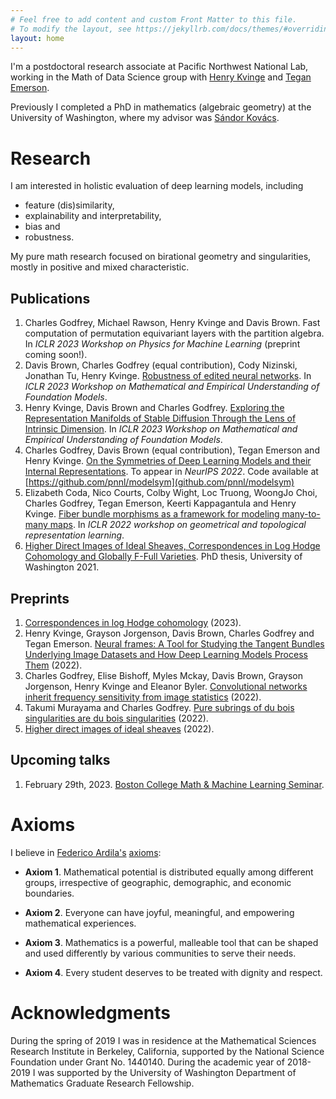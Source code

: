 ```yaml
---
# Feel free to add content and custom Front Matter to this file.
# To modify the layout, see https://jekyllrb.com/docs/themes/#overriding-theme-defaults
layout: home
---
```


I'm a postdoctoral research associate at Pacific Northwest National Lab, working
in the Math of Data Science group with [Henry
Kvinge](https://hkvinge.github.io/) and [Tegan
Emerson](https://scholar.google.com/citations?user=sxRHY7MAAAAJ).

Previously I completed a PhD in mathematics (algebraic geometry) at the University
of Washington, where my advisor was [S&aacute;ndor
Kov&aacute;cs](http://sites.math.washington.edu/~kovacs/current/index.html).

# Research

I am interested in holistic evaluation of deep learning models, including 

- feature (dis)similarity, 
- explainability and interpretability, 
- bias and  
- robustness.

My pure math research focused on birational geometry and singularities, mostly in
positive and mixed characteristic.

## Publications

1. Charles Godfrey, Michael Rawson, Henry Kvinge and Davis
   Brown. Fast computation of permutation equivariant layers with the partition
   algebra. In *ICLR 2023 Workshop on Physics for Machine Learning* (preprint
   coming soon!). 
1. Davis Brown, Charles Godfrey (equal contribution), Cody
   Nizinski, Jonathan Tu, Henry Kvinge.
   [Robustness of edited neural
   networks](https://arxiv.org/abs/2303.00046). In *ICLR 2023 Workshop on Mathematical and Empirical
   Understanding of Foundation Models*. 
1. Henry Kvinge, Davis Brown and Charles Godfrey.
   [Exploring the Representation
   Manifolds of Stable Diffusion Through the Lens of Intrinsic Dimension](https://arxiv.org/abs/2302.09301). In
   *ICLR 2023 Workshop on Mathematical and Empirical
   Understanding of Foundation Models*. 
1. Charles Godfrey, Davis Brown (equal contribution), Tegan Emerson and Henry Kvinge. [On
  the Symmetries of Deep Learning Models and their Internal
  Representations](https://arxiv.org/abs/2205.14258). To appear in *NeurIPS
  2022*. Code available at [https://github.com/pnnl/modelsym](github.com/pnnl/modelsym)
2. Elizabeth Coda, Nico Courts, Colby Wight, Loc Truong, WoongJo Choi, Charles
   Godfrey, Tegan Emerson, Keerti Kappagantula and Henry Kvinge. [Fiber bundle
   morphisms as a framework for modeling many-to-many
   maps](https://arxiv.org/abs/2203.08189). In *ICLR 2022 workshop on
   geometrical and topological representation learning*.
3. [Higher Direct Images of Ideal Sheaves, Correspondences in Log Hodge
  Cohomology and Globally F-Full Varieties](/assets/pdfs/thesis.pdf). PhD
  thesis, University of Washington 2021.  

## Preprints

1. [Correspondences in log Hodge cohomology](https://arxiv.org/abs/2301.00517) (2023).
1. Henry Kvinge, Grayson Jorgenson, Davis Brown, Charles Godfrey and Tegan
   Emerson. [Neural frames: A Tool for Studying the Tangent Bundles Underlying
   Image Datasets and How Deep Learning Models Process
   Them](https://arxiv.org/abs/2211.10558) (2022).
1. Charles Godfrey, Elise Bishoff, Myles Mckay, Davis Brown, Grayson Jorgenson,
   Henry Kvinge and Eleanor Byler. [Convolutional networks inherit frequency
   sensitivity from image statistics](https://arxiv.org/abs/2210.01257) (2022).
1. Takumi Murayama and Charles Godfrey. [Pure subrings of du bois singularities
   are du bois singularities](https://arxiv.org/abs/2208.14429) (2022).
1. [Higher direct images of ideal sheaves](https://arxiv.org/abs/2207.01142) (2022).


## Upcoming talks

1. February 29th, 2023. [Boston College Math & Machine Learning Seminar](https://sites.google.com/view/bcmmlseminar).


# Axioms

I believe in [Federico Ardila's](http://math.sfsu.edu/federico/)
[axioms](https://www.ams.org/publications/journals/notices/201610/rnoti-p1164.pdf):

- **Axiom 1**. Mathematical potential is distributed equally among different groups, irrespective of geographic, demographic, and economic boundaries.

- **Axiom 2**. Everyone can have joyful, meaningful, and empowering mathematical experiences.

- **Axiom 3**. Mathematics is a powerful, malleable tool that can be shaped and used differently by various communities to serve their needs.

- **Axiom 4**. Every student deserves to be treated with dignity and respect.   

# Acknowledgments

During the spring of 2019 I was in residence at the Mathematical Sciences
Research Institute in Berkeley, California, supported by the National Science
Foundation under Grant No. 1440140. During the academic year of 2018-2019 I was
supported by the University of Washington Department of Mathematics Graduate
Research Fellowship.